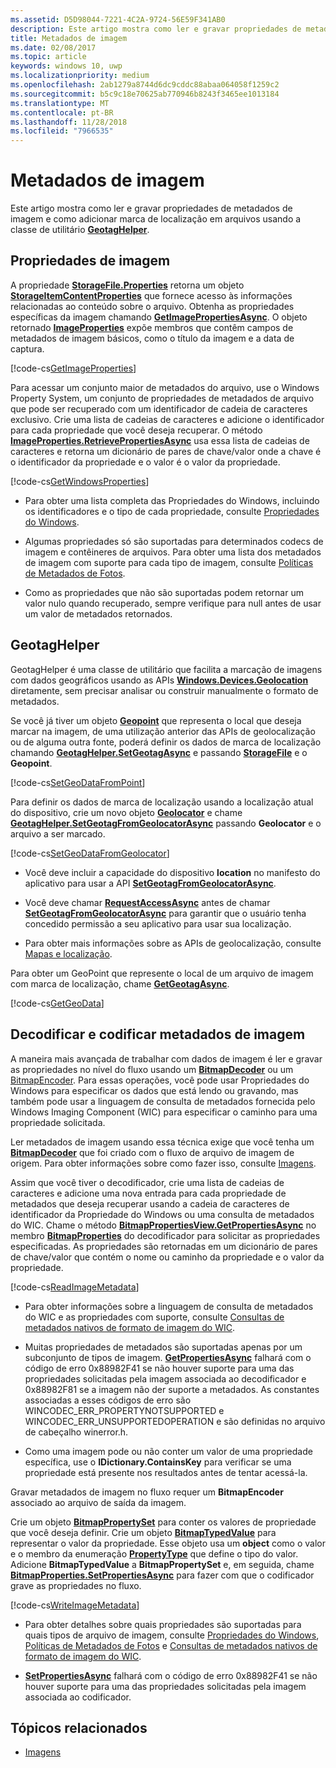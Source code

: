 ```yaml
---
ms.assetid: D5D98044-7221-4C2A-9724-56E59F341AB0
description: Este artigo mostra como ler e gravar propriedades de metadados de imagem e como adicionar marca de localização em arquivos usando a classe de utilitário GeotagHelper.
title: Metadados de imagem
ms.date: 02/08/2017
ms.topic: article
keywords: windows 10, uwp
ms.localizationpriority: medium
ms.openlocfilehash: 2ab1279a8744d6dc9cddc88abaa064058f1259c2
ms.sourcegitcommit: b5c9c18e70625ab770946b8243f3465ee1013184
ms.translationtype: MT
ms.contentlocale: pt-BR
ms.lasthandoff: 11/28/2018
ms.locfileid: "7966535"
---
```

# <a name="image-metadata"></a>Metadados de imagem



Este artigo mostra como ler e gravar propriedades de metadados de imagem e como adicionar marca de localização em arquivos usando a classe de utilitário [**GeotagHelper**](https://msdn.microsoft.com/library/windows/apps/dn903683).

## <a name="image-properties"></a>Propriedades de imagem

A propriedade [**StorageFile.Properties**](https://msdn.microsoft.com/library/windows/apps/br227225) retorna um objeto [**StorageItemContentProperties**](https://msdn.microsoft.com/library/windows/apps/hh770642) que fornece acesso às informações relacionadas ao conteúdo sobre o arquivo. Obtenha as propriedades específicas da imagem chamando [**GetImagePropertiesAsync**](https://msdn.microsoft.com/library/windows/apps/hh770646). O objeto retornado [**ImageProperties**](https://msdn.microsoft.com/library/windows/apps/br207718) expõe membros que contêm campos de metadados de imagem básicos, como o título da imagem e a data de captura.

[!code-cs[GetImageProperties](./code/ImagingWin10/cs/MainPage.xaml.cs#SnippetGetImageProperties)]

Para acessar um conjunto maior de metadados do arquivo, use o Windows Property System, um conjunto de propriedades de metadados de arquivo que pode ser recuperado com um identificador de cadeia de caracteres exclusivo. Crie uma lista de cadeias de caracteres e adicione o identificador para cada propriedade que você deseja recuperar. O método [**ImageProperties.RetrievePropertiesAsync**](https://msdn.microsoft.com/library/windows/apps/br207732) usa essa lista de cadeias de caracteres e retorna um dicionário de pares de chave/valor onde a chave é o identificador da propriedade e o valor é o valor da propriedade.

[!code-cs[GetWindowsProperties](./code/ImagingWin10/cs/MainPage.xaml.cs#SnippetGetWindowsProperties)]

-   Para obter uma lista completa das Propriedades do Windows, incluindo os identificadores e o tipo de cada propriedade, consulte [Propriedades do Windows](https://msdn.microsoft.com/library/windows/desktop/dd561977).

-   Algumas propriedades só são suportadas para determinados codecs de imagem e contêineres de arquivos. Para obter uma lista dos metadados de imagem com suporte para cada tipo de imagem, consulte [Políticas de Metadados de Fotos](https://msdn.microsoft.com/library/windows/desktop/ee872003).

-   Como as propriedades que não são suportadas podem retornar um valor nulo quando recuperado, sempre verifique para null antes de usar um valor de metadados retornados.

## <a name="geotag-helper"></a>GeotagHelper

GeotagHelper é uma classe de utilitário que facilita a marcação de imagens com dados geográficos usando as APIs [**Windows.Devices.Geolocation**](https://msdn.microsoft.com/library/windows/apps/br225603) diretamente, sem precisar analisar ou construir manualmente o formato de metadados.

Se você já tiver um objeto [**Geopoint**](https://msdn.microsoft.com/library/windows/apps/dn263675) que representa o local que deseja marcar na imagem, de uma utilização anterior das APIs de geolocalização ou de alguma outra fonte, poderá definir os dados de marca de localização chamando [**GeotagHelper.SetGeotagAsync**](https://msdn.microsoft.com/library/windows/apps/dn903685) e passando [**StorageFile**](https://msdn.microsoft.com/library/windows/apps/br227171) e o **Geopoint**.

[!code-cs[SetGeoDataFromPoint](./code/ImagingWin10/cs/MainPage.xaml.cs#SnippetSetGeoDataFromPoint)]

Para definir os dados de marca de localização usando a localização atual do dispositivo, crie um novo objeto [**Geolocator**](https://msdn.microsoft.com/library/windows/apps/br225534) e chame [**GeotagHelper.SetGeotagFromGeolocatorAsync**](https://msdn.microsoft.com/library/windows/apps/dn903686) passando **Geolocator** e o arquivo a ser marcado.

[!code-cs[SetGeoDataFromGeolocator](./code/ImagingWin10/cs/MainPage.xaml.cs#SnippetSetGeoDataFromGeolocator)]

-   Você deve incluir a capacidade do dispositivo **location** no manifesto do aplicativo para usar a API [**SetGeotagFromGeolocatorAsync**](https://msdn.microsoft.com/library/windows/apps/dn903686).

-   Você deve chamar [**RequestAccessAsync**](https://msdn.microsoft.com/library/windows/apps/dn859152) antes de chamar [**SetGeotagFromGeolocatorAsync**](https://msdn.microsoft.com/library/windows/apps/dn903686) para garantir que o usuário tenha concedido permissão a seu aplicativo para usar sua localização.

-   Para obter mais informações sobre as APIs de geolocalização, consulte [Mapas e localização](https://msdn.microsoft.com/library/windows/apps/mt219699).

Para obter um GeoPoint que represente o local de um arquivo de imagem com marca de localização, chame [**GetGeotagAsync**](https://msdn.microsoft.com/library/windows/apps/dn903684).

[!code-cs[GetGeoData](./code/ImagingWin10/cs/MainPage.xaml.cs#SnippetGetGeoData)]

## <a name="decode-and-encode-image-metadata"></a>Decodificar e codificar metadados de imagem

A maneira mais avançada de trabalhar com dados de imagem é ler e gravar as propriedades no nível do fluxo usando um [**BitmapDecoder**](https://msdn.microsoft.com/library/windows/apps/br226176) ou um [BitmapEncoder](bitmapencoder-options-reference.md). Para essas operações, você pode usar Propriedades do Windows para especificar os dados que está lendo ou gravando, mas também pode usar a linguagem de consulta de metadados fornecida pelo Windows Imaging Component (WIC) para especificar o caminho para uma propriedade solicitada.

Ler metadados de imagem usando essa técnica exige que você tenha um [**BitmapDecoder**](https://msdn.microsoft.com/library/windows/apps/br226176) que foi criado com o fluxo de arquivo de imagem de origem. Para obter informações sobre como fazer isso, consulte [Imagens](imaging.md).

Assim que você tiver o decodificador, crie uma lista de cadeias de caracteres e adicione uma nova entrada para cada propriedade de metadados que deseja recuperar usando a cadeia de caracteres de identificador da Propriedade do Windows ou uma consulta de metadados do WIC. Chame o método [**BitmapPropertiesView.GetPropertiesAsync**](https://msdn.microsoft.com/library/windows/apps/br226250) no membro [**BitmapProperties**](https://msdn.microsoft.com/library/windows/apps/br226248) do decodificador para solicitar as propriedades especificadas. As propriedades são retornadas em um dicionário de pares de chave/valor que contém o nome ou caminho da propriedade e o valor da propriedade.

[!code-cs[ReadImageMetadata](./code/ImagingWin10/cs/MainPage.xaml.cs#SnippetReadImageMetadata)]

-   Para obter informações sobre a linguagem de consulta de metadados do WIC e as propriedades com suporte, consulte [Consultas de metadados nativos de formato de imagem do WIC](https://msdn.microsoft.com/library/windows/desktop/ee719904).

-   Muitas propriedades de metadados são suportadas apenas por um subconjunto de tipos de imagem. [**GetPropertiesAsync**](https://msdn.microsoft.com/library/windows/apps/br226250) falhará com o código de erro 0x88982F41 se não houver suporte para uma das propriedades solicitadas pela imagem associada ao decodificador e 0x88982F81 se a imagem não der suporte a metadados. As constantes associadas a esses códigos de erro são WINCODEC\_ERR\_PROPERTYNOTSUPPORTED e WINCODEC\_ERR\_UNSUPPORTEDOPERATION e são definidas no arquivo de cabeçalho winerror.h.
-   Como uma imagem pode ou não conter um valor de uma propriedade específica, use o **IDictionary.ContainsKey** para verificar se uma propriedade está presente nos resultados antes de tentar acessá-la.

Gravar metadados de imagem no fluxo requer um **BitmapEncoder** associado ao arquivo de saída da imagem.

Crie um objeto [**BitmapPropertySet**](https://msdn.microsoft.com/library/windows/apps/hh974338) para conter os valores de propriedade que você deseja definir. Crie um objeto [**BitmapTypedValue**](https://msdn.microsoft.com/library/windows/apps/hh700687) para representar o valor da propriedade. Esse objeto usa um **object** como o valor e o membro da enumeração [**PropertyType**](https://msdn.microsoft.com/library/windows/apps/br225871) que define o tipo do valor. Adicione **BitmapTypedValue** a **BitmapPropertySet** e, em seguida, chame [**BitmapProperties.SetPropertiesAsync**](https://msdn.microsoft.com/library/windows/apps/br226252) para fazer com que o codificador grave as propriedades no fluxo.

[!code-cs[WriteImageMetadata](./code/ImagingWin10/cs/MainPage.xaml.cs#SnippetWriteImageMetadata)]

-   Para obter detalhes sobre quais propriedades são suportadas para quais tipos de arquivo de imagem, consulte [Propriedades do Windows](https://msdn.microsoft.com/library/windows/desktop/dd561977), [Políticas de Metadados de Fotos](https://msdn.microsoft.com/library/windows/desktop/ee872003) e [Consultas de metadados nativos de formato de imagem do WIC](https://msdn.microsoft.com/library/windows/desktop/ee719904).

-   [**SetPropertiesAsync**](https://msdn.microsoft.com/library/windows/apps/br226252) falhará com o código de erro 0x88982F41 se não houver suporte para uma das propriedades solicitadas pela imagem associada ao codificador.

## <a name="related-topics"></a>Tópicos relacionados

* [Imagens](imaging.md)
 

 




